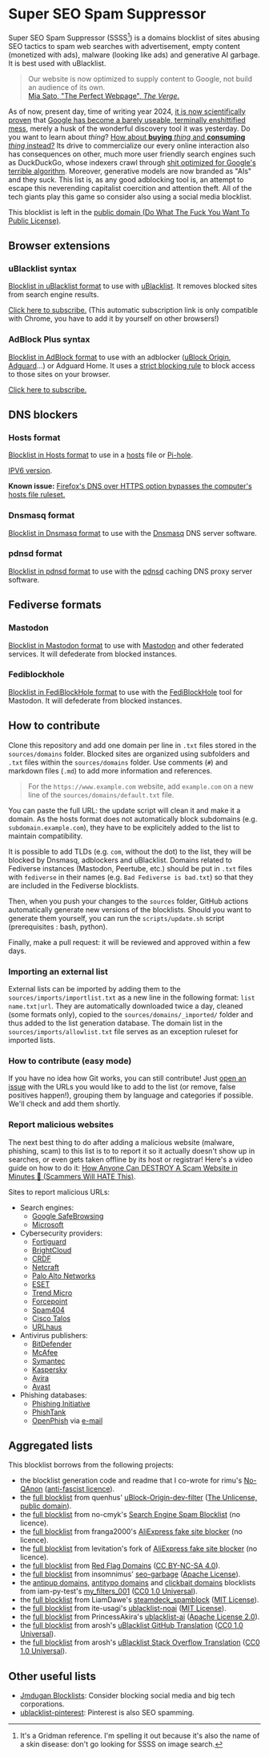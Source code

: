 # Super SEO Spam Suppressor

Super SEO Spam Suppressor (SSSS[^SSSS]) is a domains blocklist of sites abusing SEO tactics to spam web searches with advertisement, empty content (monetized with ads), malware (looking like ads) and generative AI garbage. It is best used with uBlacklist.

[^SSSS]: It's a Gridman reference. I'm spelling it out because it's also the name of a skin disease: don't go looking for SSSS on image search.

> Our website is now optimized to supply content to Google, not build an audience of its own.  
> [Mia Sato, "The Perfect Webpage", *The Verge*.](https://www.theverge.com/c/23998379/google-search-seo-algorithm-webpage-optimization)

As of now, present day, time of writing year 2024, [it is now scientifically proven](https://downloads.webis.de/publications/papers/bevendorff_2024a.pdf) that [Google has become a barely useable, terminally enshittified mess](https://www.themarysue.com/google-search-is-busted/), merely a husk of the wonderful discovery tool it was yesterday.
Do you want to learn about *thing*?
[How about **buying** *thing* and **consuming** *thing* instead?](https://www.wired.com/story/google-antitrust-lawsuit-search-results/)
Its drive to commercialize our every online interaction also has consequences on other, much more user friendly search engines such as DuckDuckGo, whose indexers crawl through [shit optimized for Google's terrible algorithm](https://www.theverge.com/c/23998379/google-search-seo-algorithm-webpage-optimization).
Moreover, generative models are now branded as "AIs" and they suck.
This list is, as any good adblocking tool is, an attempt to escape this neverending capitalist coercition and attention theft.
All of the tech giants play this game so consider also using a social media blocklist.

This blocklist is left in the [public domain (Do What The Fuck You Want To Public License)](https://github.com/NotaInutilis/Super-SEO-Spam-Suppressor/blob/main/LICENSE).

## Browser extensions

### uBlacklist syntax

[Blocklist in uBlacklist format](https://raw.githubusercontent.com/NotaInutilis/Super-SEO-Spam-Suppressor/main/ublacklist.txt) to use with [uBlacklist](https://github.com/iorate/ublacklist). It removes blocked sites from search engine results.

[Click here to subscribe.](https://iorate.github.io/ublacklist/subscribe?name=Super%20SEO%20Spam%20Suppressor&url=https://raw.githubusercontent.com/NotaInutilis/Super-SEO-Spam-Suppressor/main/ublacklist.txt)  (This automatic subscription link is only compatible with Chrome, you have to add it by yourself on other browsers!)

### AdBlock Plus syntax

[Blocklist in AdBlock format](https://raw.githubusercontent.com/NotaInutilis/Super-SEO-Spam-Suppressor/main/adblock.txt) to use with an adblocker ([uBlock Origin](https://ublockorigin.com), [Adguard](https://adguard.com)…) or Adguard Home. It uses a [strict blocking rule](https://github.com/gorhill/uBlock/wiki/Strict-blocking) to block access to those sites on your browser.

[Click here to subscribe.](https://subscribe.adblockplus.org/?location=https://raw.githubusercontent.com/NotaInutilis/Super-SEO-Spam-Suppressor/main/adblock.txt&title=Super%20SEO%20Spam%20Suppressor)

## DNS blockers

### Hosts format

[Blocklist in Hosts format](https://raw.githubusercontent.com/NotaInutilis/Super-SEO-Spam-Suppressor/main/hosts.txt) to use in a [hosts](https://en.wikipedia.org/wiki/Hosts_(file)) file or [Pi-hole](https://pi-hole.net/).

[IPV6 version](https://raw.githubusercontent.com/NotaInutilis/Super-SEO-Spam-Suppressor/main/hosts.txt.ipv6).

**Known issue:** [Firefox's DNS over HTTPS option bypasses the computer's hosts file ruleset.](https://bugzilla.mozilla.org/show_bug.cgi?id=1453207)

### Dnsmasq format

[Blocklist in Dnsmasq format](https://raw.githubusercontent.com/NotaInutilis/Super-SEO-Spam-Suppressor/main/dnsmasq.txt) to use with the [Dnsmasq](https://thekelleys.org.uk/dnsmasq/doc.html) DNS server software.

### pdnsd format

[Blocklist in pdnsd format](https://raw.githubusercontent.com/NotaInutilis/Super-SEO-Spam-Suppressor/main/pdnsd.txt) to use with the [pdnsd](https://web.archive.org/web/20201203080556/http://members.home.nl/p.a.rombouts/pdnsd/) caching DNS proxy server software.

## Fediverse formats

### Mastodon

[Blocklist in Mastodon format](https://raw.githubusercontent.com/NotaInutilis/Super-SEO-Spam-Suppressor/main/mastodon.csv) to use with [Mastodon](https://joinmastodon.org/) and other federated services. It will defederate from blocked instances.

### Fediblockhole

[Blocklist in FediBlockHole format](https://raw.githubusercontent.com/NotaInutilis/Super-SEO-Spam-Suppressor/main/fediblockhole.csv) to use with the [FediBlockHole](https://github.com/eigenmagic/fediblockhole) tool for Mastodon. It will defederate from blocked instances.

## How to contribute

Clone this repository and add one domain per line in `.txt` files stored in the `sources/domains` folder. Blocked sites are organized using subfolders and `.txt` files within the `sources/domains` folder. Use comments (`#`) and markdown files (`.md`) to add more information and references.

> For the `https://www.example.com` website, add `example.com` on a new line of the `sources/domains/default.txt` file.

You can paste the full URL: the update script will clean it and make it a domain. As the hosts format does not automatically block subdomains (e.g. `subdomain.example.com`), they have to be explicitely added to the list to maintain compatibility.

It is possible to add TLDs (e.g. `com`, without the dot) to the list, they will be blocked by Dnsmasq, adblockers and uBlacklist. Domains related to Fediverse instances (Mastodon, Peertube, etc.) should be put in `.txt` files with `fediverse` in their names (e.g. `Bad Fediverse is bad.txt`) so that they are included in the Fediverse blocklists.

Then, when you push your changes to the `sources` folder, GitHub actions automatically generate new versions of the blocklists. Should you want to generate them yourself, you can run the `scripts/update.sh` script (prerequisites : bash, python).

Finally, make a pull request: it will be reviewed and approved within a few days.

### Importing an external list

External lists can be imported by adding them to the `sources/imports/importlist.txt` as a new line in the following format: `list name.txt|url`. They are automatically downloaded twice a day, cleaned (some formats only), copied to the `sources/domains/_imported/` folder and thus added to the list generation database. The domain list in the `sources/imports/allowlist.txt` file serves as an exception ruleset for imported lists.

### How to contribute (easy mode)

If you have no idea how Git works, you can still contribute! Just [open an issue](https://github.com/NotaInutilis/Super-SEO-Spam-Suppressor/issues) with the URLs you would like to add to the list (or remove, false positives happen!), grouping them by language and categories if possible. We'll check and add them shortly.

### Report malicious websites

The next best thing to do after adding a malicious website (malware, phishing, scam) to this list is to to report it so it actually doesn't show up in searches, or even gets taken offline by its host or registrar!
Here's a video guide on how to do it: [How Anyone Can DESTROY A Scam Website in Minutes 😤 (Scammers Will HATE This)](https://www.youtube.com/watch?v=0fIUiv9-UFk).

Sites to report malicious URLs:
- Search engines:
    - [Google SafeBrowsing](https://safebrowsing.google.com/safebrowsing/report_phish/)
    - [Microsoft](https://www.microsoft.com/wdsi/support/report-unsafe-site)
- Cybersecurity providers:
    - [Fortiguard](https://www.fortiguard.com/webfilter)
    - [BrightCloud](https://www.brightcloud.com/tools/url-ip-lookup.php)
    - [CRDF](https://threatcenter.crdf.fr/submit_url.html)
    - [Netcraft](https://report.netcraft.com/report)
    - [Palo Alto Networks](https://urlfiltering.paloaltonetworks.com/)
    - [ESET](https://phishing.eset.com/report)
    - [Trend Micro](https://global.sitesafety.trendmicro.com/index.php)
    - [Forcepoint](https://csi.forcepoint.com/)
    - [Spam404](https://www.spam404.com/report.html)
    - [Cisco Talos](https://talosintelligence.com/reputation_center)
    - [URLhaus](https://urlhaus.abuse.ch/browse/)
- Antivirus publishers:
    - [BitDefender](https://www.bitdefender.com/consumer/support/answer/29358/)
    - [McAfee](https://sitelookup.mcafee.com/)
    - [Symantec](https://sitereview.symantec.com/#/)
    - [Kaspersky](https://opentip.kaspersky.com/)
    - [Avira](https://www.avira.com/en/analysis/submit-url)
    - [Avast](https://www.avast.com/report-malicious-file.php)
- Phishing databases:
    - [Phishing Initiative](https://phishing-initiative.eu/contrib/)
    - [PhishTank](https://www.phishtank.com/add_web_phish.php)
    - [OpenPhish](https://openphish.com/) via [e-mail](mailto:report@openphish.com)

## Aggregated lists

This blocklist borrows from the following projects:
- the blocklist generation code and readme that I co-wrote for rimu's [No-QAnon](https://github.com/rimu/no-qanon) ([anti-fascist licence](https://github.com/rimu/no-qanon/blob/master/LICENSE.txt)).
- the [full blocklist](https://github.com/quenhus/uBlock-Origin-dev-filter/blob/main/dist/other_format/domains/all.txt) from quenhus' [uBlock-Origin-dev-filter](https://github.com/quenhus/uBlock-Origin-dev-filter) ([The Unlicense, public domain](https://github.com/quenhus/uBlock-Origin-dev-filter/blob/main/LICENSE)).
- the [full blocklist](https://github.com/no-cmyk/Search-Engine-Spam-Blocklist/blob/master/blocklist.txt) from no-cmyk's [Search Engine Spam Blocklist](https://github.com/no-cmyk/Search-Engine-Spam-Blocklist) (no licence).
- the [full blocklist](https://github.com/franga2000/aliexpress-fake-sites/blob/main/domains.txt) from franga2000's [AliExpress fake site blocker](https://github.com/franga2000/aliexpress-fake-sites) (no licence).
- the [full blocklist](https://github.com/levitation-opensource/aliexpress-fake-sites/blob/main/domains.txt) from levitation's fork of [AliExpress fake site blocker](https://github.com/levitation-opensource/aliexpress-fake-sites) (no licence).
- the [full blocklist](https://dl.red.flag.domains/red.flag.domains.txt) from [Red Flag Domains](https://red.flag.domains/) ([CC BY-NC-SA 4.0](https://creativecommons.org/licenses/by-nc-sa/4.0/)).
- the [full blocklist](https://github.com/insomnimus/seo-garbage/blob/main/list.txt) from insomnimus' [seo-garbage](https://github.com/insomnimus/seo-garbage) ([Apache License](https://github.com/insomnimus/seo-garbage/blob/main/LICENSE)).
- the [antipup domains](https://github.com/iam-py-test/my_filters_001/blob/main/Alternative%20list%20formats/antipup_domains.txt), [antitypo domains](https://github.com/iam-py-test/my_filters_001/blob/main/Alternative%20list%20formats/antitypo_domains.txt) and [clickbait domains](https://github.com/iam-py-test/my_filters_001/blob/main/Alternative%20list%20formats/clickbait_domains.txt) blocklists from iam-py-test's [my_filters_001](https://github.com/iam-py-test/my_filters_001) ([CC0 1.0 Universal](https://github.com/iam-py-test/my_filters_001/blob/main/LICENSE)).
- the [full blocklist](https://github.com/LiamDawe/steamdeck_spamblock/blob/main/PLAIN_LIST) from LiamDawe's [steamdeck_spamblock](https://github.com/LiamDawe/steamdeck_spamblock) ([MIT License](https://github.com/LiamDawe/steamdeck_spamblock/blob/main/LICENSE)).
- the [full blocklist](https://github.com/ite-usagi/ublacklist-noai/blob/main/uBlacklist.txt) from ite-usagi's [ublacklist-noai](https://github.com/ite-usagi/ublacklist-noai) ([MIT License](https://github.com/ite-usagi/ublacklist-noai/blob/main/LICENSE)).
- the [full blocklist](https://github.com/PrincessAkira/ublacklist-ai/blob/main/ublacklist-ai.txt) from PrincessAkira's [ublacklist-ai](https://github.com/PrincessAkira/ublacklist-ai) ([Apache License 2.0](https://github.com/PrincessAkira/ublacklist-ai/blob/main/LICENSE)).
- the [full blocklist](https://github.com/arosh/ublacklist-github-translation/blob/master/uBlacklist.txt) from arosh's [uBlacklist GitHub Translation](https://github.com/arosh/ublacklist-github-translation) ([CC0 1.0 Universal](https://github.com/arosh/ublacklist-github-translation/blob/master/LICENSE)).
- the [full blocklist](https://github.com/arosh/ublacklist-stackoverflow-translation/blob/master/uBlacklist.txt) from arosh's [uBlacklist Stack Overflow Translation](https://github.com/arosh/ublacklist-stackoverflow-translation) ([CC0 1.0 Universal](https://github.com/arosh/ublacklist-stackoverflow-translation/blob/master/LICENSE)).

## Other useful lists

- [Jmdugan Blocklists](https://github.com/jmdugan/blocklists/tree/master/corporations): Consider blocking social media and big tech corporations.
- [ublacklist-pinterest](https://github.com/rjaus/ublacklist-pinterest): Pinterest is also SEO spamming.
